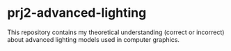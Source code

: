 # prj2-advanced-lighting
This repository contains my theoretical understanding (correct or incorrect) about advanced lighting models used in computer graphics. 
